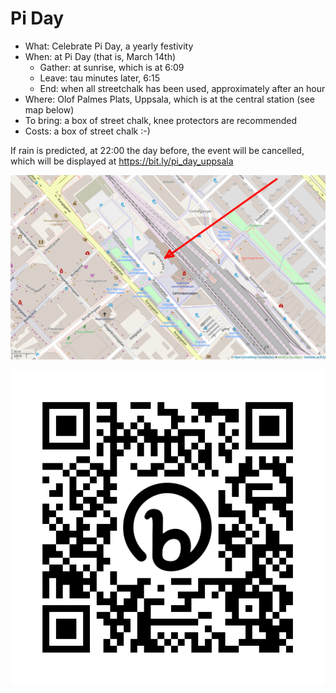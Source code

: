 # Pi Day

 * What: Celebrate Pi Day, a yearly festivity
 * When: at Pi Day (that is, March 14th)
    * Gather: at sunrise, which is at 6:09
    * Leave: tau minutes later, 6:15
    * End: when all streetchalk has been used, approximately after an hour
 * Where: Olof Palmes Plats, Uppsala,
   which is at the central station (see map below)
 * To bring: a box of street chalk, knee protectors are recommended
 * Costs: a box of street chalk :-)

If rain is predicted, at 22:00 the day before, the event will be cancelled, 
which will be displayed at https://bit.ly/pi_day_uppsala

![Gathering location](map_uppsala.png)

![URL](bit.ly_pi_day_uppsala.png)

